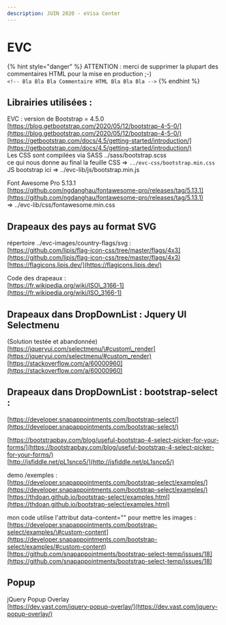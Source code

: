 ```yaml
---
description: JUIN 2020 - eVisa Center
---
```


# EVC

{% hint style="danger" %}
ATTENTION : merci de supprimer la plupart des commentaires HTML pour la mise en production ;-\)  
`<!-- Bla Bla Bla Commentaire HTML Bla Bla Bla -->`
{% endhint %}

## Librairies utilisées :





EVC : version de Bootstrap = 4.5.0  
 [https://blog.getbootstrap.com/2020/05/12/bootstrap-4-5-0/](https://blog.getbootstrap.com/2020/05/12/bootstrap-4-5-0/)  
 [https://getbootstrap.com/docs/4.5/getting-started/introduction/](https://getbootstrap.com/docs/4.5/getting-started/introduction/)  
 Les CSS sont compilées via SASS ../sass/bootstrap.scss  
 ce qui nous donne au final la feuille CSS =&gt; `../evc-css/bootstrap.min.css`  
 JS bootstrap ici =&gt; ../evc-lib/js/bootstrap.min.js

Font Awesome Pro 5.13.1  
 [https://github.com/ngdanghau/fontawesome-pro/releases/tag/5.13.1](https://github.com/ngdanghau/fontawesome-pro/releases/tag/5.13.1)  
 =&gt; ../evc-lib/css/fontawesome.min.css

## Drapeaux des pays au format SVG

répertoire ../evc-images/country-flags/svg :  
 [https://github.com/lipis/flag-icon-css/tree/master/flags/4x3](https://github.com/lipis/flag-icon-css/tree/master/flags/4x3)  
 [https://flagicons.lipis.dev/](https://flagicons.lipis.dev/)

Code des drapeaux :  
 [https://fr.wikipedia.org/wiki/ISO\_3166-1](https://fr.wikipedia.org/wiki/ISO_3166-1)

## Drapeaux dans DropDownList : Jquery UI Selectmenu

\(Solution testée et abandonnée\)  
 [https://jqueryui.com/selectmenu/\#custom\_render](https://jqueryui.com/selectmenu/#custom_render)  
 [https://stackoverflow.com/a/60000960](https://stackoverflow.com/a/60000960)

## Drapeaux dans DropDownList : bootstrap-select :

[https://developer.snapappointments.com/bootstrap-select/](https://developer.snapappointments.com/bootstrap-select/)  


[https://bootstrapbay.com/blog/useful-bootstrap-4-select-picker-for-your-forms/](https://bootstrapbay.com/blog/useful-bootstrap-4-select-picker-for-your-forms/)  
 [http://jsfiddle.net/pL1sncp5/](http://jsfiddle.net/pL1sncp5/)

demo /exemples :  
 [https://developer.snapappointments.com/bootstrap-select/examples/](https://developer.snapappointments.com/bootstrap-select/examples/)  
 [https://thdoan.github.io/bootstrap-select/examples.html](https://thdoan.github.io/bootstrap-select/examples.html)  


mon code utilise l'attribut data-content="" pour mettre les images :  
 [https://developer.snapappointments.com/bootstrap-select/examples/\#custom-content](https://developer.snapappointments.com/bootstrap-select/examples/#custom-content)  
 [https://github.com/snapappointments/bootstrap-select-temp/issues/18](https://github.com/snapappointments/bootstrap-select-temp/issues/18)  


## Popup

jQuery Popup Overlay  
 [https://dev.vast.com/jquery-popup-overlay/](https://dev.vast.com/jquery-popup-overlay/)  


